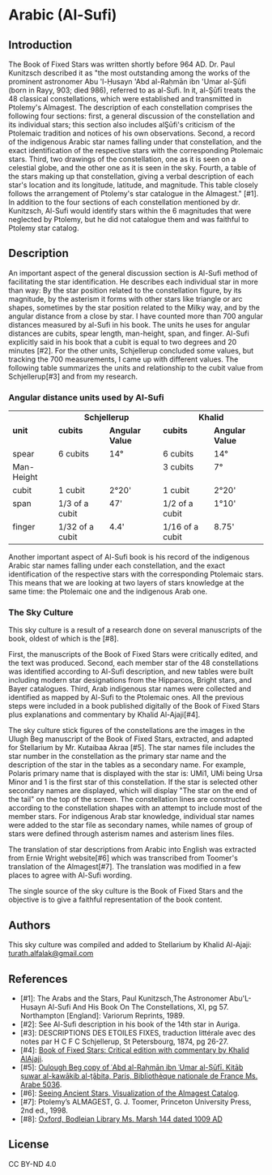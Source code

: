 # Arabic (Al-Sufi)

## Introduction

The Book of Fixed Stars was written shortly before 964 AD. Dr. Paul Kunitzsch described it as "the most outstanding among the works of the prominent astronomer Abu 'l-Ḥusayn 'Abd al-Raḥmān ibn 'Umar al-Şūfi (born in Rayy, 903; died 986), referred to as al-Sufi. In it, al-Şūfī treats the 48 classical constellations, which were established and transmitted in Ptolemy's Almagest. The description of each constellation comprises the following four sections: first, a general discussion of the constellation and its individual stars; this section also includes alŞūfi's criticism of the Ptolemaic tradition and notices of his own observations. Second, a record of the indigenous Arabic star names falling under that constellation, and the exact identification of the respective stars with the corresponding Ptolemaic stars. Third, two drawings of the constellation, one as it is seen on a celestial globe, and the other one as it is seen in the sky. Fourth, a table of the stars making up that constellation, giving a verbal description of each star's location and its longitude, latitude, and magnitude. This table closely follows the arrangement of Ptolemy's star catalogue in the Almagest." [#1]. In addition to the four sections of each constellation mentioned by dr. Kunitzsch, Al-Sufi would identify stars within the 6 magnitudes that were neglected by Ptolemy, but he did not catalogue them and was faithful to Ptolemy star catalog.

## Description

An important aspect of the general discussion section is Al-Sufi method of facilitating the star identification. He describes each individual star in more than way: By the star position related to the constellation figure, by its magnitude, by the asterism it forms with other stars like triangle or arc shapes, sometimes by the star position related to the Milky way, and by the angular distance from a close by star. I have counted more than 700 angular distances measured by al-Sufi in his book. The units he uses for angular distances are cubits, spear length, man-height, span, and finger. Al-Sufi explicitly said in his book that a cubit is equal to two degrees and 20 minutes [#2]. For the other units, Schjellerup concluded some values, but tracking the 700 measurements, I came up with different values. The following table summarizes the units and relationship to the cubit value from Schjellerup[#3] and from my research.

### Angular distance units used by Al-Sufi

<table>
<tr valign="top">
	<td><notr>&nbsp;</notr></td>
	<td colspan="2" style="text-align:center;"><b>Schjellerup</b></td>
	<td colspan="2" style="text-align:center;"><b>Khalid</b></td>
</tr>
<tr valign="top">
	<td><b>unit</b></td>
	<td><b>cubits</b></td>
	<td><b>Angular Value</b></td>
	<td><b>cubits</b></td>
	<td><b>Angular Value</b></td>
</tr>
<tr valign="top">
	<td>spear</td>
	<td>6 cubits</td>
	<td><notr>14°</notr></td>
	<td>6 cubits</td>
	<td><notr>14°</notr></td>
</tr>
<tr valign="top">
	<td>Man-Height</td>
	<td></td>
	<td></td>
	<td>3 cubits</td>
	<td><notr>7°</notr></td>
</tr>
<tr valign="top">
	<td>cubit</td>
	<td>1 cubit</td>
	<td><notr>2°20'</notr></td>
	<td>1 cubit</td>
	<td><notr>2°20'</notr></td>
</tr>
<tr valign="top">
	<td>span</td>
	<td>1/3 of a cubit</td>
	<td><notr>47'</notr></td>
	<td>1/2 of a cubit</td>
	<td><notr>1°10'</notr></td>
</tr>
<tr valign="top">
	<td>finger</td>
	<td>1/32 of a cubit</td>
	<td><notr>4.4'</notr></td>
	<td>1/16 of a cubit</td>
	<td><notr>8.75'</notr></td>
</tr>
</table>

Another important aspect of Al-Sufi book is his record of the indigenous Arabic star names falling under each constellation, and the exact identification of the respective stars with the corresponding Ptolemaic stars. This means that we are looking at two layers of stars knowledge at the same time: the Ptolemaic one and the indigenous Arab one.

### The Sky Culture

This sky culture is a result of a research done on several manuscripts of the book, oldest of which is the [#8].

First, the manuscripts of the Book of Fixed Stars were critically edited, and the text was produced. Second, each member star of the 48 constellations was identified according to Al-Sufi description, and new tables were built including modern star designations from the Hipparcos, Bright stars, and Bayer catalogues. Third, Arab indigenous star names were collected and identified as mapped by Al-Sufi to the Ptolemaic ones. All the previous steps were included in a book published digitally of the Book of Fixed Stars plus explanations and commentary by Khalid Al-Ajaji[#4].

The sky culture stick figures of the constellations are the images in the Ulugh Beg manuscript of the Book of Fixed Stars, extracted, and adapted for Stellarium by Mr. Kutaibaa Akraa [#5]. The star names file includes the star number in the constellation as the primary star name and the description of the star in the tables as a secondary name. For example, Polaris primary name that is displayed with the star is: UMi1, UMi being Ursa Minor and 1 is the first star of this constellation. If the star is selected other secondary names are displayed, which will display "The star on the end of the tail" on the top of the screen. The constellation lines are constructed according to the constellation shapes with an attempt to include most of the member stars. For indigenous Arab star knowledge, individual star names were added to the star file as secondary names, while names of group of stars were defined through asterism names and asterism lines files.

The translation of star descriptions from Arabic into English was extracted from Ernie Wright website[#6] which was transcribed from Toomer's translation of the Almagest[#7]. The translation was modified in a few places to agree with Al-Sufi wording.

The single source of the sky culture is the Book of Fixed Stars and the objective is to give a faithful representation of the book content.

## Authors

This sky culture was compiled and added to Stellarium by Khalid Al-Ajaji: turath.alfalak@gmail.com

## References

 - [#1]: The Arabs and the Stars, Paul Kunitzsch,The Astronomer Abu'L-Husayn Al-Sufi And His Book On The Constellations, XI, pg 57. Northampton [England]: Variorum Reprints, 1989.
 - [#2]: See Al-Sufi description in his book of the 14th star in Auriga.
 - [#3]: DESCRIPTIONS DES ETOILES FIXES, traduction littérale avec des notes par H C F C Schjellerup, St Petersbourg, 1874, pg 26-27.
 - [#4]: [Book of Fixed Stars: Critical edition with commentary by Khalid AlAjaji](https://drive.google.com/drive/folders/1s6JXzftwjMQ5rgZoGE3718EtBLBZtjzr?usp=sharing).
 - [#5]: [Oulough Beg copy of ʿAbd al-Raḥmān ibn ʿUmar al-Ṣūfī. Kitāb ṣuwar al-kawākib al-ṯābita, Paris, Bibliothèque nationale de France Ms. Arabe 5036](https://gallica.bnf.fr/ark:/12148/btv1b60006156.r=.langEN).
 - [#6]: [Seeing Ancient Stars, Visualization of the Almagest Catalog](http://www.etwright.org/astro/almagest.html#cat).
 - [#7]: Ptolemy’s ALMAGEST, G. J. Toomer, Princeton University Press, 2nd ed., 1998.
 - [#8]: [Oxford, Bodleian Library Ms. Marsh 144 dated 1009 AD](https://iiif.bodleian.ox.ac.uk/iiif/viewer/c1caa84c-f6d2-483f-9eb4-2439cccdc801#?c=0&m=0&s=0&cv=25&r=0&xywh=-4815%2C-378%2C14782%2C7535)

## License

CC BY-ND 4.0
